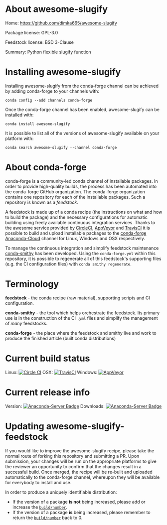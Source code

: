 About awesome-slugify
=====================

Home: https://github.com/dimka665/awesome-slugify

Package license: GPL-3.0

Feedstock license: BSD 3-Clause

Summary: Python flexible slugify function



Installing awesome-slugify
==========================

Installing awesome-slugify from the conda-forge channel can be achieved by adding conda-forge to your channels with:

```
conda config --add channels conda-forge
```

Once the conda-forge channel has been enabled, awesome-slugify can be installed with:

```
conda install awesome-slugify
```

It is possible to list all of the versions of awesome-slugify available on your platform with:

```
conda search awesome-slugify --channel conda-forge
```


About conda-forge
=================

conda-forge is a community-led conda channel of installable packages.
In order to provide high-quality builds, the process has been automated into the
conda-forge GitHub organization. The conda-forge organization contains one repository 
for each of the installable packages. Such a repository is known as a *feedstock*.

A feedstock is made up of a conda recipe (the instructions on what and how to build
the package) and the necessary configurations for automatic building using freely
available continuous integration services. Thanks to the awesome service provided by
[CircleCI](https://circleci.com/), [AppVeyor](http://www.appveyor.com/)
and [TravisCI](https://travis-ci.org/) it is possible to build and upload installable
packages to the [conda-forge](https://anaconda.org/conda-forge)
[Anaconda-Cloud](http://docs.anaconda.org/) channel for Linux, Windows and OSX respectively.

To manage the continuous integration and simplify feedstock maintenance
[conda-smithy](http://github.com/conda-forge/conda-smithy) has been developed.
Using the ``conda-forge.yml`` within this repository, it is possible to regenerate all of
this feedstock's supporting files (e.g. the CI configuration files) with ``conda smithy regenerate``.


Terminology
===========

**feedstock** - the conda recipe (raw material), supporting scripts and CI configuration.

**conda-smithy** - the tool which helps orchestrate the feedstock.
                   Its primary use is in the construction of the CI ``.yml`` files
                   and simplify the management of *many* feedstocks.

**conda-forge** - the place where the feedstock and smithy live and work to
                  produce the finished article (built conda distributions)

Current build status
====================

Linux: [![Circle CI](https://circleci.com/gh/conda-forge/awesome-slugify-feedstock.svg?style=svg)](https://circleci.com/gh/conda-forge/awesome-slugify-feedstock)
OSX: [![TravisCI](https://travis-ci.org/conda-forge/awesome-slugify-feedstock.svg?branch=master)](https://travis-ci.org/conda-forge/awesome-slugify-feedstock) 
Windows: [![AppVeyor](https://ci.appveyor.com/api/projects/status/github/conda-forge/awesome-slugify-feedstock?svg=True)](https://ci.appveyor.com/project/conda-forge/awesome-slugify-feedstock/branch/master)

Current release info
====================
Version: [![Anaconda-Server Badge](https://anaconda.org/conda-forge/awesome-slugify/badges/version.svg)](https://anaconda.org/conda-forge/awesome-slugify)
Downloads: [![Anaconda-Server Badge](https://anaconda.org/conda-forge/awesome-slugify/badges/downloads.svg)](https://anaconda.org/conda-forge/awesome-slugify)


Updating awesome-slugify-feedstock
==================================

If you would like to improve the awesome-slugify recipe, please take the normal
route of forking this repository and submitting a PR. Upon submission, your changes will
be run on the appropriate platforms to give the reviewer an opportunity to confirm that the
changes result in a successful build. Once merged, the recipe will be re-built and uploaded
automatically to the conda-forge channel, whereupon they will be available for everybody to
install and use.

In order to produce a uniquely identifiable distribution:
 * If the version of a package **is not** being increased, please add or increase
   the [``build/number``](http://conda.pydata.org/docs/building/meta-yaml.html#build-number-and-string). 
 * If the version of a package **is** being increased, please remember to return
   the [``build/number``](http://conda.pydata.org/docs/building/meta-yaml.html#build-number-and-string)
   back to 0.

